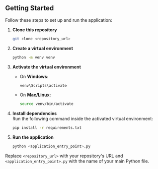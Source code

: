 ## Getting Started

Follow these steps to set up and run the application:

1. **Clone this repository**  
   ```bash
   git clone <repository_url>
   ```

2. **Create a virtual environment**  
   ```bash
   python -m venv venv
   ```

3. **Activate the virtual environment**  
   - On **Windows**:  
     ```bash
     venv\Scripts\activate
     ```
   - On **Mac/Linux**:  
     ```bash
     source venv/bin/activate
     ```

4. **Install dependencies**  
   Run the following command inside the activated virtual environment:  
   ```bash
   pip install -r requirements.txt
   ```

5. **Run the application**  
   ```bash
   python <application_entry_point>.py
   ```

Replace `<repository_url>` with your repository's URL and `<application_entry_point>.py` with the name of your main Python file.
